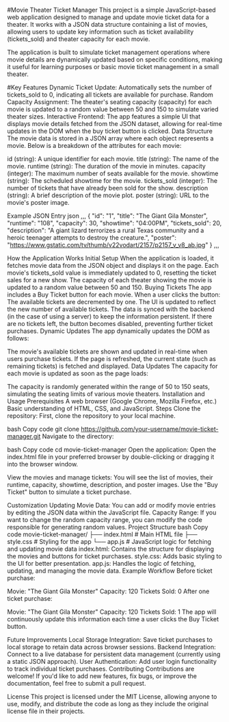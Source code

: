 #Movie Theater Ticket Manager
This project is a simple JavaScript-based web application designed to manage and update movie ticket data for a theater. It works with a JSON data structure containing a list of movies, allowing users to update key information such as ticket availability (tickets_sold) and theater capacity for each movie.

The application is built to simulate ticket management operations where movie details are dynamically updated based on specific conditions, making it useful for learning purposes or basic movie ticket management in a small theater.

#Key Features
Dynamic Ticket Update: Automatically sets the number of tickets_sold to 0, indicating all tickets are available for purchase.
Random Capacity Assignment: The theater's seating capacity (capacity) for each movie is updated to a random value between 50 and 150 to simulate varied theater sizes.
Interactive Frontend: The app features a simple UI that displays movie details fetched from the JSON dataset, allowing for real-time updates in the DOM when the buy ticket button is clicked.
Data Structure
The movie data is stored in a JSON array where each object represents a movie. Below is a breakdown of the attributes for each movie:

id (string): A unique identifier for each movie.
title (string): The name of the movie.
runtime (string): The duration of the movie in minutes.
capacity (integer): The maximum number of seats available for the movie.
showtime (string): The scheduled showtime for the movie.
tickets_sold (integer): The number of tickets that have already been sold for the show.
description (string): A brief description of the movie plot.
poster (string): URL to the movie's poster image.

Example JSON Entry
json
,,,
{
  "id": "1",
  "title": "The Giant Gila Monster",
  "runtime": "108",
  "capacity": 30,
  "showtime": "04:00PM",
  "tickets_sold": 20,
  "description": "A giant lizard terrorizes a rural Texas community and a heroic teenager attempts to destroy the creature.",
  "poster": "https://www.gstatic.com/tv/thumb/v22vodart/2157/p2157_v_v8_ab.jpg"
}
,,,

How the Application Works
Initial Setup
When the application is loaded, it fetches movie data from the JSON object and displays it on the page.
Each movie's tickets_sold value is immediately updated to 0, resetting the ticket sales for a new show.
The capacity of each theater showing the movie is updated to a random value between 50 and 150.
Buying Tickets
The app includes a Buy Ticket button for each movie. When a user clicks the button:
The available tickets are decremented by one.
The UI is updated to reflect the new number of available tickets.
The data is synced with the backend (in the case of using a server) to keep the information persistent.
If there are no tickets left, the button becomes disabled, preventing further ticket purchases.
Dynamic Updates
The app dynamically updates the DOM as follows:

The movie's available tickets are shown and updated in real-time when users purchase tickets.
If the page is refreshed, the current state (such as remaining tickets) is fetched and displayed.
Data Updates
The capacity for each movie is updated as soon as the page loads:

The capacity is randomly generated within the range of 50 to 150 seats, simulating the seating limits of various movie theaters.
Installation and Usage
Prerequisites
A web browser (Google Chrome, Mozilla Firefox, etc.)
Basic understanding of HTML, CSS, and JavaScript.
Steps
Clone the repository: First, clone the repository to your local machine.

bash
Copy code
git clone https://github.com/your-username/movie-ticket-manager.git
Navigate to the directory:

bash
Copy code
cd movie-ticket-manager
Open the application: Open the index.html file in your preferred browser by double-clicking or dragging it into the browser window.

View the movies and manage tickets: You will see the list of movies, their runtime, capacity, showtime, description, and poster images. Use the "Buy Ticket" button to simulate a ticket purchase.

Customization
Updating Movie Data: You can add or modify movie entries by editing the JSON data within the JavaScript file.
Capacity Range: If you want to change the random capacity range, you can modify the code responsible for generating random values.
Project Structure
bash
Copy code
movie-ticket-manager/
├── index.html           # Main HTML file
├── style.css            # Styling for the app
└── app.js               # JavaScript logic for fetching and updating movie data
index.html: Contains the structure for displaying the movies and buttons for ticket purchases.
style.css: Adds basic styling to the UI for better presentation.
app.js: Handles the logic of fetching, updating, and managing the movie data.
Example Workflow
Before ticket purchase:

Movie: "The Giant Gila Monster"
Capacity: 120
Tickets Sold: 0
After one ticket purchase:

Movie: "The Giant Gila Monster"
Capacity: 120
Tickets Sold: 1
The app will continuously update this information each time a user clicks the Buy Ticket button.

Future Improvements
Local Storage Integration: Save ticket purchases to local storage to retain data across browser sessions.
Backend Integration: Connect to a live database for persistent data management (currently using a static JSON approach).
User Authentication: Add user login functionality to track individual ticket purchases.
Contributing
Contributions are welcome! If you'd like to add new features, fix bugs, or improve the documentation, feel free to submit a pull request.

License
This project is licensed under the MIT License, allowing anyone to use, modify, and distribute the code as long as they include the original license file in their projects.